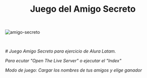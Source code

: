 
<h1 align="center"> Juego del Amigo Secreto </h1>

<br>

![amigo-secreto](https://github.com/user-attachments/assets/639a86f9-a160-49ad-8825-e5c85875fb7c)

<br>

<em> # Juego Amigo Secreto para ejercicio de Alura Latam. 

Para ecutar "Open The Live Server" o ejecutar el "Index" 

Modo de juego: Cargar los nombres de tus amigos y elige ganador</em>


